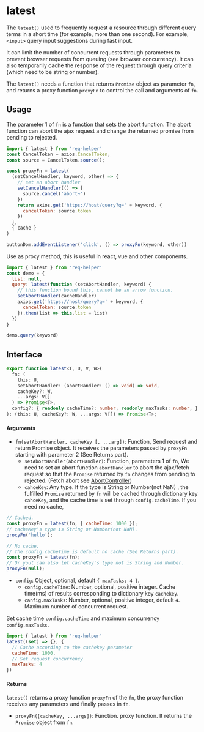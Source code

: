 # latest
The `latest()` used to frequently request a resource through different query terms in a short time (for example, more than one second). For example, `<input>` query input suggestions during fast input.

It can limit the number of concurrent requests through parameters to prevent browser requests from queuing (see browser concurrency). It can also temporarily cache the response of the request through query criteria (which need to be string or number).

The `latest()` needs a function that returns `Promise` object as parameter `fn`, and returns a proxy function `proxyFn` to control the call and arguments of `fn`.

## Usage
The parameter 1 of `fn` is a function that sets the abort function. The abort function can abort the ajax request and change the returned promise from pending to rejected.
```js
import { latest } from 'req-helper'
const CancelToken = axios.CancelToken;
const source = CancelToken.source();

const proxyFn = latest(
  (setCancelHandler, keyword, other) => {
    // set an abort handler
    setCancelHandler(() => {
      source.cancel('abort~')
    })
    return axios.get('https://host/query?q=' + keyword, {
      cancelToken: source.token
    })
  }, 
  { cache }
)

buttonDom.addEventListener('click', () => proxyFn(keyword, other))
```
Use as proxy method, this is useful in react, vue and other components.
```js
import { latest } from 'req-helper'
const demo = {
  list: null,
  query: latest(function (setAbortHandler, keyword) {
    // this function bound this, cannot be an arrow function.
    setAbortHandler(cacheHandler)
    axios.get('https://host/query?q=' + keyword, {
      cancelToken: source.token
    }).then(list => this.list = list)
  })
}

demo.query(keyword)
```
## Interface
```ts
export function latest<T, U, V, W>(
  fn: (
    this: U,
    setAbortHandler: (abortHandler: () => void) => void,
    cacheKey?: W,
    ...args: V[]
  ) => Promise<T>,
  config?: { readonly cacheTime?: number; readonly maxTasks: number; }
): (this: U, cacheKey?: W, ...args: V[]) => Promise<T>;
```
#### Arguments
- `fn(setAbortHandler, cacheKey [, ...arg])`: Function, Send request and return Promise object. It receives the parameters passed by `proxyFn` starting with parameter 2 (See Returns part).
  - `setAbortHandler(abortHandler)`: Function, parameters 1 of `fn`, We need to set an abort function `abortHandler` to abort the ajax/fetch request so that the `Promise` returned by `fn` changes from pending to rejected.
    (Fetch abort see [AbortController](https://developer.mozilla.org/en-US/docs/Web/API/AbortController))
  - `cahceKey`: Any type. If the type is String or Number(not NaN) , the fulfilled `Promise` returned by `fn` will be cached through dictionary key `cahceKey`, and the cache time is set through `config.cacheTime`. If you need no cache, 
  
```js
// Cached.
const proxyFn = latest(fn, { cacheTime: 1000 });
// cacheKey's type is String or Number(not NaN).
proxyFn('hello');

// No cache.
// The config.cacheTime is default no cache (See Returns part).
const proxyFn = latest(fn);
// Or yout can also let cacheKey's type not is String and Number.
proxyFn(null);
```
- `config`: Object, optional, default `{ maxTasks: 4 }`. 
  - `config.cacheTime`: Number, optional, positive integer. Cache time(ms) of results corresponding to dictionary key `cachekey`.
  - `canfig.maxTasks`: Number, optional, positive integer, default `4`. Maximum number of concurrent request.

Set cache time `config.cacheTime` and maximum concurrency `config.maxTasks`.
```js
import { latest } from 'req-helper'
latest((set) => {}, {
  // Cache according to the cachekey parameter
  cacheTime: 1000,
  // Set request concurrency
  maxTasks: 4
})
```

#### Returns
`latest()` returns a proxy function `proxyFn` of the `fn`, the proxy function receives any parameters and finally passes in `fn`.
- `proxyFn([cacheKey, ...args])`: Function. proxy function. It returns the `Promise` object from `fn`.

[comment]: <> (## Have a try)

[comment]: <> ([demo]&#40;./examples/latest.html&#41;)
